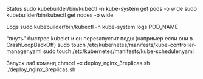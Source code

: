 Status
sudo kubebuilder/bin/kubectl -n kube-system get pods -o wide
sudo kubebuilder/bin/kubectl get nodes -o wide

Logs
sudo kubebuilder/bin/kubectl -n kube-system logs POD_NAME

“пнуть” быстрее kubelet и он перезапустит поды (например если они в CrashLoopBackOff)
sudo touch /etc/kubernetes/manifests/kube-controller-manager.yaml
sudo touch /etc/kubernetes/manifests/kube-scheduler.yaml

Запуск лаб команд
chmod +x deploy_nginx_3replicas.sh
./deploy_nginx_3replicas.sh
